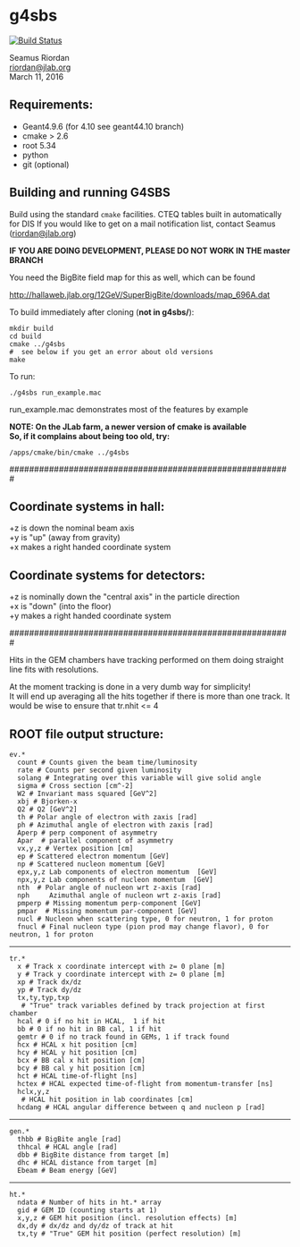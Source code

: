 # g4sbs
[![Build Status](https://travis-ci.org/JeffersonLab/g4sbs.svg?branch=master)](https://travis-ci.org/JeffersonLab/g4sbs)

Seamus Riordan  
riordan@jlab.org  
March 11, 2016  

## Requirements:

- Geant4.9.6 (for 4.10 see geant44.10 branch)
- cmake > 2.6
- root 5.34
- python
- git (optional)

## Building and running G4SBS
Build using the standard `cmake` facilities. CTEQ tables built in automatically for DIS
If you would like to get on a mail notification list, contact Seamus (riordan@jlab.org)

**IF YOU ARE DOING DEVELOPMENT, PLEASE DO NOT WORK IN THE master BRANCH**

You need the BigBite field map for this as well, which can be found

http://hallaweb.jlab.org/12GeV/SuperBigBite/downloads/map_696A.dat

To build immediately after cloning (**not in g4sbs/**):

```shell
mkdir build
cd build
cmake ../g4sbs
#  see below if you get an error about old versions
make
```
To run:
```shell
./g4sbs run_example.mac
```

run_example.mac demonstrates most of the features by example


**NOTE:  On the JLab farm, a newer version of cmake is available**  
**So, if it complains about being too old, try:**
```shell
/apps/cmake/bin/cmake ../g4sbs  
```
#########################################################

## Coordinate systems in hall:

+z is down the nominal beam axis  
+y is "up" (away from gravity)  
+x makes a right handed coordinate system  

## Coordinate systems for detectors:

+z is nominally down the "central axis" in the particle direction  
+x is "down" (into the floor)  
+y makes a right handed coordinate system  

#########################################################

Hits in the GEM chambers have tracking performed on them doing
straight line fits with resolutions.

At the moment tracking is done in a very dumb way for simplicity!  
It will end up averaging all the hits together if there is more 
than one track.  It would be wise to ensure that tr.nhit <= 4

## ROOT file output structure:

```shell
ev.*  
  count # Counts given the beam time/luminosity  
  rate # Counts per second given luminosity  
  solang # Integrating over this variable will give solid angle   
  sigma # Cross section [cm^-2]  
  W2 # Invariant mass squared [GeV^2]  
  xbj # Bjorken-x  
  Q2 # Q2 [GeV^2]  
  th # Polar angle of electron with zaxis [rad]  
  ph # Azimuthal angle of electron with zaxis [rad]  
  Aperp # perp component of asymmetry  
  Apar  # parallel component of asymmetry  
  vx,y,z # Vertex position [cm]  
  ep # Scattered electron momentum [GeV]  
  np # Scattered nucleon momentum [GeV]  
  epx,y,z Lab components of electron momentum  [GeV]  
  npx,y,z Lab components of nucleon momentum  [GeV]  
  nth  # Polar angle of nucleon wrt z-axis [rad]  
  nph     Azimuthal angle of nucleon wrt z-axis [rad]  
  pmperp # Missing momentum perp-component [GeV]  
  pmpar  # Missing momentum par-component [GeV]  
  nucl # Nucleon when scattering type, 0 for neutron, 1 for proton  
  fnucl # Final nucleon type (pion prod may change flavor), 0 for neutron, 1 for proton  
```
-----------------------------------------------
```shell
tr.*
  x # Track x coordinate intercept with z= 0 plane [m]
  y # Track y coordinate intercept with z= 0 plane [m]
  xp # Track dx/dz
  yp # Track dy/dz
  tx,ty,typ,txp
   # "True" track variables defined by track projection at first chamber
  hcal # 0 if no hit in HCAL,  1 if hit
  bb # 0 if no hit in BB cal, 1 if hit
  gemtr # 0 if no track found in GEMs, 1 if track found
  hcx # HCAL x hit position [cm]
  hcy # HCAL y hit position [cm]
  bcx # BB cal x hit position [cm]
  bcy # BB cal y hit position [cm]
  hct # HCAL time-of-flight [ns]
  hctex # HCAL expected time-of-flight from momentum-transfer [ns]
  hclx,y,z
   # HCAL hit position in lab coordinates [cm]
  hcdang # HCAL angular difference between q and nucleon p [rad]
```
-----------------------------------------------
```shell
gen.*
  thbb # BigBite angle [rad]
  thhcal # HCAL angle [rad]
  dbb # BigBite distance from target [m]
  dhc # HCAL distance from target [m]
  Ebeam # Beam energy [GeV]
```

-----------------------------------------------
```shell
ht.*
  ndata # Number of hits in ht.* array
  gid # GEM ID (counting starts at 1)
  x,y,z # GEM hit position (incl. resolution effects) [m]
  dx,dy # dx/dz and dy/dz of track at hit
  tx,ty # "True" GEM hit position (perfect resolution) [m]
```



